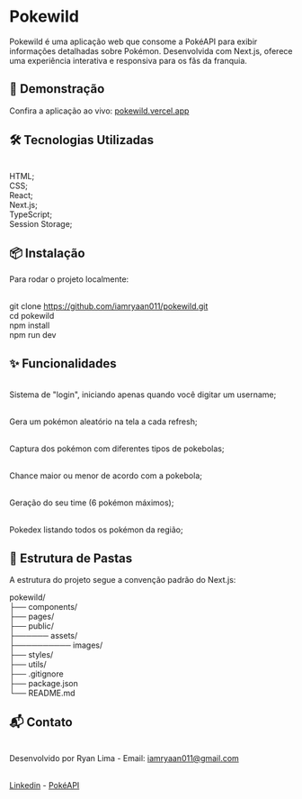 # Pokewild
Pokewild é uma aplicação web que consome a PokéAPI para exibir informações detalhadas sobre Pokémon. Desenvolvida com Next.js, oferece uma experiência interativa e responsiva para os fãs da franquia.

## 🚀 Demonstração
Confira a aplicação ao vivo: <a href="pokewild.vercel.app">pokewild.vercel.app</a>

## 🛠️ Tecnologias Utilizadas
<br/>HTML;
<br/>CSS;
<br/>React;
<br/>Next.js;
<br/>TypeScript;
<br/>Session Storage;

## 📦 Instalação
Para rodar o projeto localmente:

<br/>git clone https://github.com/iamryaan011/pokewild.git
<br/>cd pokewild
<br/>npm install
<br/>npm run dev

## ✨ Funcionalidades
<br/>Sistema de "login", iniciando apenas quando você digitar um username;

<br/>Gera um pokémon aleatório na tela a cada refresh;

<br/>Captura dos pokémon com diferentes tipos de pokebolas;

<br/>Chance maior ou menor de acordo com a pokebola;

<br/>Geração do seu time (6 pokémon máximos);

<br/>Pokedex listando todos os pokémon da região;

## 📁 Estrutura de Pastas
A estrutura do projeto segue a convenção padrão do Next.js:

pokewild/
<br/>├── components/
<br/>├── pages/
<br/>├── public/
<br/>├────── assets/
<br/>├────────── images/
<br/>├── styles/
<br/>├── utils/
<br/>├── .gitignore
<br/>├── package.json
<br/>└── README.md

## 📬 Contato
<br/>Desenvolvido por Ryan Lima - Email: iamryaan011@gmail.com

<br/><a href="linkedin.com/in/ryanlima011">Linkedin</a> - <a href="https://pokeapi.co">PokéAPI</a>
